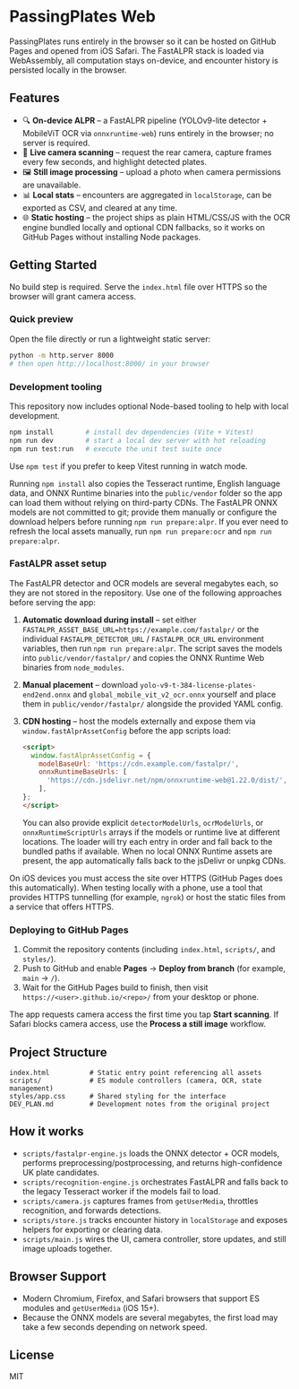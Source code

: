 # PassingPlates Web

PassingPlates runs entirely in the browser so it can be hosted on GitHub Pages and opened from iOS Safari. The FastALPR stack
is loaded via WebAssembly, all computation stays on-device, and encounter history is persisted locally in the browser.

## Features

- 🔍 **On-device ALPR** – a FastALPR pipeline (YOLOv9-lite detector + MobileViT OCR via `onnxruntime-web`) runs entirely in the
  browser; no server is required.
- 🎥 **Live camera scanning** – request the rear camera, capture frames every few seconds, and highlight detected plates.
- 🖼 **Still image processing** – upload a photo when camera permissions are unavailable.
- 📊 **Local stats** – encounters are aggregated in `localStorage`, can be exported as CSV, and cleared at any time.
- 🌐 **Static hosting** – the project ships as plain HTML/CSS/JS with the OCR engine bundled locally and optional CDN fallbacks, so
  it works on GitHub Pages without installing Node packages.

## Getting Started

No build step is required. Serve the `index.html` file over HTTPS so the browser will grant camera access.

### Quick preview

Open the file directly or run a lightweight static server:

```bash
python -m http.server 8000
# then open http://localhost:8000/ in your browser
```

### Development tooling

This repository now includes optional Node-based tooling to help with local development.

```bash
npm install        # install dev dependencies (Vite + Vitest)
npm run dev        # start a local dev server with hot reloading
npm run test:run   # execute the unit test suite once
```

Use `npm test` if you prefer to keep Vitest running in watch mode.

Running `npm install` also copies the Tesseract runtime, English language data,
and ONNX Runtime binaries into the `public/vendor` folder so the app can load
them without relying on third-party CDNs. The FastALPR ONNX models are not
committed to git; provide them manually or configure the download helpers before
running `npm run prepare:alpr`. If you ever need to refresh the local assets
manually, run `npm run prepare:ocr` and `npm run prepare:alpr`.

### FastALPR asset setup

The FastALPR detector and OCR models are several megabytes each, so they are not
stored in the repository. Use one of the following approaches before serving the
app:

1. **Automatic download during install** – set either
   `FASTALPR_ASSET_BASE_URL=https://example.com/fastalpr/` or the individual
   `FASTALPR_DETECTOR_URL` / `FASTALPR_OCR_URL` environment variables, then run
   `npm run prepare:alpr`. The script saves the models into
   `public/vendor/fastalpr/` and copies the ONNX Runtime Web binaries from
   `node_modules`.
2. **Manual placement** – download
   `yolo-v9-t-384-license-plates-end2end.onnx` and
   `global_mobile_vit_v2_ocr.onnx` yourself and place them in
   `public/vendor/fastalpr/` alongside the provided YAML config.
3. **CDN hosting** – host the models externally and expose them via
   `window.fastAlprAssetConfig` before the app scripts load:

   ```html
   <script>
     window.fastAlprAssetConfig = {
       modelBaseUrl: 'https://cdn.example.com/fastalpr/',
       onnxRuntimeBaseUrls: [
         'https://cdn.jsdelivr.net/npm/onnxruntime-web@1.22.0/dist/',
       ],
   };
   </script>
   ```

   You can also provide explicit `detectorModelUrls`, `ocrModelUrls`, or
   `onnxRuntimeScriptUrls` arrays if the models or runtime live at different
   locations. The loader will try each entry in order and fall back to the
   bundled paths if available. When no local ONNX Runtime assets are present,
   the app automatically falls back to the jsDelivr or unpkg CDNs.

On iOS devices you must access the site over HTTPS (GitHub Pages does this automatically). When testing locally with a phone,
use a tool that provides HTTPS tunnelling (for example, `ngrok`) or host the static files from a service that offers HTTPS.

### Deploying to GitHub Pages

1. Commit the repository contents (including `index.html`, `scripts/`, and `styles/`).
2. Push to GitHub and enable **Pages** → **Deploy from branch** (for example, `main` → `/`).
3. Wait for the GitHub Pages build to finish, then visit `https://<user>.github.io/<repo>/` from your desktop or phone.

The app requests camera access the first time you tap **Start scanning**. If Safari blocks camera access, use the **Process a
still image** workflow.

## Project Structure

```
index.html          # Static entry point referencing all assets
scripts/            # ES module controllers (camera, OCR, state management)
styles/app.css      # Shared styling for the interface
DEV_PLAN.md         # Development notes from the original project
```

## How it works

- `scripts/fastalpr-engine.js` loads the ONNX detector + OCR models, performs preprocessing/postprocessing, and returns high-confidence UK plate candidates.
- `scripts/recognition-engine.js` orchestrates FastALPR and falls back to the legacy Tesseract worker if the models fail to load.
- `scripts/camera.js` captures frames from `getUserMedia`, throttles recognition, and forwards detections.
- `scripts/store.js` tracks encounter history in `localStorage` and exposes helpers for exporting or clearing data.
- `scripts/main.js` wires the UI, camera controller, store updates, and still image uploads together.

## Browser Support

- Modern Chromium, Firefox, and Safari browsers that support ES modules and `getUserMedia` (iOS 15+).
- Because the ONNX models are several megabytes, the first load may take a few seconds depending on network speed.

## License

MIT
